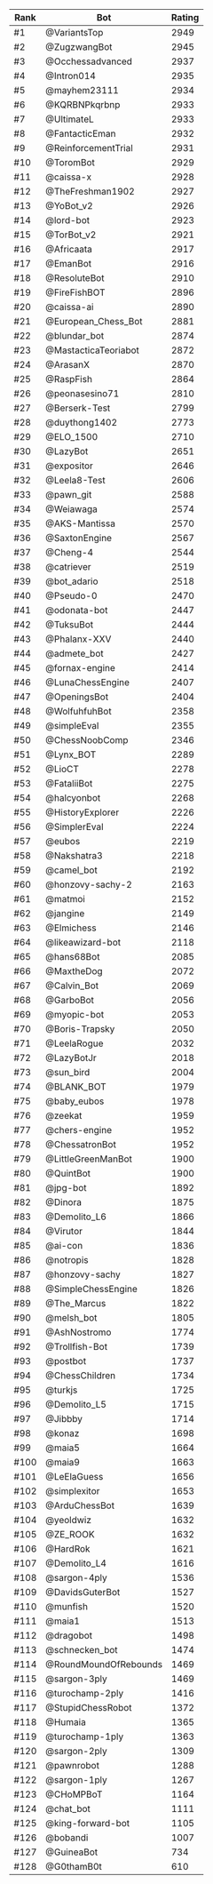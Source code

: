Rank|Bot|Rating
---|---|---
#1|@VariantsTop|2949
#2|@ZugzwangBot|2945
#3|@Occhessadvanced|2937
#4|@Intron014|2935
#5|@mayhem23111|2934
#6|@KQRBNPkqrbnp|2933
#7|@UltimateL|2933
#8|@FantacticEman|2932
#9|@ReinforcementTrial|2931
#10|@ToromBot|2929
#11|@caissa-x|2928
#12|@TheFreshman1902|2927
#13|@YoBot_v2|2926
#14|@lord-bot|2923
#15|@TorBot_v2|2921
#16|@Africaata|2917
#17|@EmanBot|2916
#18|@ResoluteBot|2910
#19|@FireFishBOT|2896
#20|@caissa-ai|2890
#21|@European_Chess_Bot|2881
#22|@blundar_bot|2874
#23|@MastacticaTeoriabot|2872
#24|@ArasanX|2870
#25|@RaspFish|2864
#26|@peonasesino71|2810
#27|@Berserk-Test|2799
#28|@duythong1402|2773
#29|@ELO_1500|2710
#30|@LazyBot|2651
#31|@expositor|2646
#32|@Leela8-Test|2606
#33|@pawn_git|2588
#34|@Weiawaga|2574
#35|@AKS-Mantissa|2570
#36|@SaxtonEngine|2567
#37|@Cheng-4|2544
#38|@catriever|2519
#39|@bot_adario|2518
#40|@Pseudo-0|2470
#41|@odonata-bot|2447
#42|@TuksuBot|2444
#43|@Phalanx-XXV|2440
#44|@admete_bot|2427
#45|@fornax-engine|2414
#46|@LunaChessEngine|2407
#47|@OpeningsBot|2404
#48|@WolfuhfuhBot|2358
#49|@simpleEval|2355
#50|@ChessNoobComp|2346
#51|@Lynx_BOT|2289
#52|@LioCT|2278
#53|@FataliiBot|2275
#54|@halcyonbot|2268
#55|@HistoryExplorer|2226
#56|@SimplerEval|2224
#57|@eubos|2219
#58|@Nakshatra3|2218
#59|@camel_bot|2192
#60|@honzovy-sachy-2|2163
#61|@matmoi|2152
#62|@jangine|2149
#63|@Elmichess|2146
#64|@likeawizard-bot|2118
#65|@hans68Bot|2085
#66|@MaxtheDog|2072
#67|@Calvin_Bot|2069
#68|@GarboBot|2056
#69|@myopic-bot|2053
#70|@Boris-Trapsky|2050
#71|@LeelaRogue|2032
#72|@LazyBotJr|2018
#73|@sun_bird|2004
#74|@BLANK_BOT|1979
#75|@baby_eubos|1978
#76|@zeekat|1959
#77|@chers-engine|1952
#78|@ChessatronBot|1952
#79|@LittleGreenManBot|1900
#80|@QuintBot|1900
#81|@jpg-bot|1892
#82|@Dinora|1875
#83|@Demolito_L6|1866
#84|@Virutor|1844
#85|@ai-con|1836
#86|@notropis|1828
#87|@honzovy-sachy|1827
#88|@SimpleChessEngine|1826
#89|@The_Marcus|1822
#90|@melsh_bot|1805
#91|@AshNostromo|1774
#92|@Trollfish-Bot|1739
#93|@postbot|1737
#94|@ChessChildren|1734
#95|@turkjs|1725
#96|@Demolito_L5|1715
#97|@Jibbby|1714
#98|@konaz|1698
#99|@maia5|1664
#100|@maia9|1663
#101|@LeElaGuess|1656
#102|@simplexitor|1653
#103|@ArduChessBot|1639
#104|@yeoldwiz|1632
#105|@ZE_ROOK|1632
#106|@HardRok|1621
#107|@Demolito_L4|1616
#108|@sargon-4ply|1536
#109|@DavidsGuterBot|1527
#110|@munfish|1520
#111|@maia1|1513
#112|@dragobot|1498
#113|@schnecken_bot|1474
#114|@RoundMoundOfRebounds|1469
#115|@sargon-3ply|1469
#116|@turochamp-2ply|1416
#117|@StupidChessRobot|1372
#118|@Humaia|1365
#119|@turochamp-1ply|1363
#120|@sargon-2ply|1309
#121|@pawnrobot|1288
#122|@sargon-1ply|1267
#123|@CHoMPBoT|1164
#124|@chat_bot|1111
#125|@king-forward-bot|1105
#126|@bobandi|1007
#127|@GuineaBot|734
#128|@G0thamB0t|610
